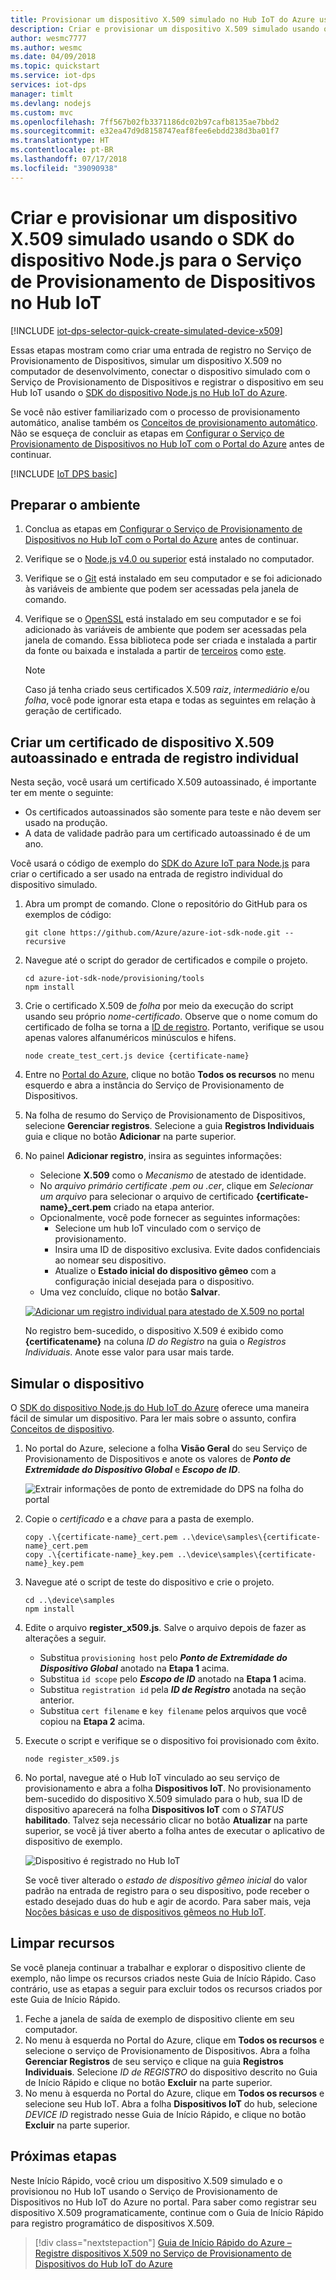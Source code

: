 ```yaml
---
title: Provisionar um dispositivo X.509 simulado no Hub IoT do Azure usando o Node.js | Microsoft Docs
description: Criar e provisionar um dispositivo X.509 simulado usando o SDK do dispositivo Node.js para o Serviço de Provisionamento de Dispositivos no Hub IoT do Azure
author: wesmc7777
ms.author: wesmc
ms.date: 04/09/2018
ms.topic: quickstart
ms.service: iot-dps
services: iot-dps
manager: timlt
ms.devlang: nodejs
ms.custom: mvc
ms.openlocfilehash: 7ff567b02fb3371186dc02b97cafb8135ae7bbd2
ms.sourcegitcommit: e32ea47d9d8158747eaf8fee6ebdd238d3ba01f7
ms.translationtype: HT
ms.contentlocale: pt-BR
ms.lasthandoff: 07/17/2018
ms.locfileid: "39090938"
---
```

# <a name="create-and-provision-an-x509-simulated-device-using-nodejs-device-sdk-for-iot-hub-device-provisioning-service"></a>Criar e provisionar um dispositivo X.509 simulado usando o SDK do dispositivo Node.js para o Serviço de Provisionamento de Dispositivos no Hub IoT
[!INCLUDE [iot-dps-selector-quick-create-simulated-device-x509](../../includes/iot-dps-selector-quick-create-simulated-device-x509.md)]

Essas etapas mostram como criar uma entrada de registro no Serviço de Provisionamento de Dispositivos, simular um dispositivo X.509 no computador de desenvolvimento, conectar o dispositivo simulado com o Serviço de Provisionamento de Dispositivos e registrar o dispositivo em seu Hub IoT usando o [SDK do dispositivo Node.js no Hub IoT do Azure](https://github.com/Azure/azure-iot-sdk-node).

Se você não estiver familiarizado com o processo de provisionamento automático, analise também os [Conceitos de provisionamento automático](concepts-auto-provisioning.md). Não se esqueça de concluir as etapas em [Configurar o Serviço de Provisionamento de Dispositivos no Hub IoT com o Portal do Azure](./quick-setup-auto-provision.md) antes de continuar. 

[!INCLUDE [IoT DPS basic](../../includes/iot-dps-basic.md)]

## <a name="prepare-the-environment"></a>Preparar o ambiente 

1. Conclua as etapas em [Configurar o Serviço de Provisionamento de Dispositivos no Hub IoT com o Portal do Azure](./quick-setup-auto-provision.md) antes de continuar.

2. Verifique se o [Node.js v4.0 ou superior](https://nodejs.org) está instalado no computador.

3. Verifique se o [Git](https://git-scm.com/download/) está instalado em seu computador e se foi adicionado às variáveis de ambiente que podem ser acessadas pela janela de comando. 

4. Verifique se o [OpenSSL](https://www.openssl.org/) está instalado em seu computador e se foi adicionado às variáveis de ambiente que podem ser acessadas pela janela de comando. Essa biblioteca pode ser criada e instalada a partir da fonte ou baixada e instalada a partir de [terceiros](https://wiki.openssl.org/index.php/Binaries) como [este](https://sourceforge.net/projects/openssl/). 

    > [!NOTE]
    > Caso já tenha criado seus certificados X.509 _raiz_, _intermediário_ e/ou _folha_, você pode ignorar esta etapa e todas as seguintes em relação à geração de certificado.
    >

## <a name="create-a-self-signed-x509-device-certificate-and-individual-enrollment-entry"></a>Criar um certificado de dispositivo X.509 autoassinado e entrada de registro individual

Nesta seção, você usará um certificado X.509 autoassinado, é importante ter em mente o seguinte:

* Os certificados autoassinados são somente para teste e não devem ser usado na produção.
* A data de validade padrão para um certificado autoassinado é de um ano.

Você usará o código de exemplo do [SDK do Azure IoT para Node.js](https://github.com/Azure/azure-iot-sdk-node.git) para criar o certificado a ser usado na entrada de registro individual do dispositivo simulado.


1. Abra um prompt de comando. Clone o repositório do GitHub para os exemplos de código:
    
    ```cmd/sh
    git clone https://github.com/Azure/azure-iot-sdk-node.git --recursive
    ```

2. Navegue até o script do gerador de certificados e compile o projeto. 

    ```cmd/sh
    cd azure-iot-sdk-node/provisioning/tools
    npm install
    ```

3. Crie o certificado X.509 de _folha_ por meio da execução do script usando seu próprio _nome-certificado_. Observe que o nome comum do certificado de folha se torna a [ID de registro](https://docs.microsoft.com/azure/iot-dps/concepts-device#registration-id). Portanto, verifique se usou apenas valores alfanuméricos minúsculos e hifens.

    ```cmd/sh
    node create_test_cert.js device {certificate-name}
    ```

4. Entre no [Portal do Azure](https://portal.azure.com), clique no botão **Todos os recursos** no menu esquerdo e abra a instância do Serviço de Provisionamento de Dispositivos.

5. Na folha de resumo do Serviço de Provisionamento de Dispositivos, selecione **Gerenciar registros**. Selecione a guia **Registros Individuais** guia e clique no botão **Adicionar** na parte superior. 

6. No painel **Adicionar registro**, insira as seguintes informações:
    - Selecione **X.509** como o *Mecanismo* de atestado de identidade.
    - No *arquivo primário certificate .pem ou .cer*, clique em *Selecionar um arquivo* para selecionar o arquivo de certificado **{certificate-name}_cert.pem** criado na etapa anterior.  
    - Opcionalmente, você pode fornecer as seguintes informações:
      - Selecione um hub IoT vinculado com o serviço de provisionamento.
      - Insira uma ID de dispositivo exclusiva. Evite dados confidenciais ao nomear seu dispositivo. 
      - Atualize o **Estado inicial do dispositivo gêmeo** com a configuração inicial desejada para o dispositivo.
   - Uma vez concluído, clique no botão **Salvar**. 

    [![Adicionar um registro individual para atestado de X.509 no portal](./media/quick-create-simulated-device-x509-node/individual-enrollment.png)](./media/quick-create-simulated-device-x509-node/individual-enrollment.png#lightbox)

    No registro bem-sucedido, o dispositivo X.509 é exibido como **{certificatename}** na coluna *ID do Registro* na guia o *Registros Individuais*. Anote esse valor para usar mais tarde.

## <a name="simulate-the-device"></a>Simular o dispositivo

O [SDK do dispositivo Node.js do Hub IoT do Azure](https://github.com/Azure/azure-iot-sdk-node) oferece uma maneira fácil de simular um dispositivo. Para ler mais sobre o assunto, confira [Conceitos de dispositivo](https://docs.microsoft.com/azure/iot-dps/concepts-device).

1. No portal do Azure, selecione a folha **Visão Geral** do seu Serviço de Provisionamento de Dispositivos e anote os valores de **_Ponto de Extremidade do Dispositivo Global_** e **_Escopo de ID_**.

    ![Extrair informações de ponto de extremidade do DPS na folha do portal](./media/quick-create-simulated-device-x509-node/extract-dps-endpoints.png) 

2. Copie o _certificado_ e a _chave_ para a pasta de exemplo.

    ```cmd/sh
    copy .\{certificate-name}_cert.pem ..\device\samples\{certificate-name}_cert.pem
    copy .\{certificate-name}_key.pem ..\device\samples\{certificate-name}_key.pem
    ```

3. Navegue até o script de teste do dispositivo e crie o projeto. 

    ```cmd/sh
    cd ..\device\samples
    npm install
    ```

4. Edite o arquivo **register\_x509.js**. Salve o arquivo depois de fazer as alterações a seguir.
    - Substitua `provisioning host` pelo **_Ponto de Extremidade do Dispositivo Global_** anotado na **Etapa 1** acima.
    - Substitua `id scope` pelo **_Escopo de ID_** anotado na **Etapa 1** acima. 
    - Substitua `registration id` pela **_ID de Registro_** anotada na seção anterior.
    - Substitua `cert filename` e `key filename` pelos arquivos que você copiou na **Etapa 2** acima. 

5. Execute o script e verifique se o dispositivo foi provisionado com êxito.

    ```cmd/sh
    node register_x509.js
    ```   

6. No portal, navegue até o Hub IoT vinculado ao seu serviço de provisionamento e abra a folha **Dispositivos IoT**. No provisionamento bem-sucedido do dispositivo X.509 simulado para o hub, sua ID de dispositivo aparecerá na folha **Dispositivos IoT** com o *STATUS* **habilitado**. Talvez seja necessário clicar no botão **Atualizar** na parte superior, se você já tiver aberto a folha antes de executar o aplicativo de dispositivo de exemplo. 

    ![Dispositivo é registrado no Hub IoT](./media/quick-create-simulated-device-x509-node/hub-registration.png) 

    Se você tiver alterado o *estado de dispositivo gêmeo inicial* do valor padrão na entrada de registro para o seu dispositivo, pode receber o estado desejado duas do hub e agir de acordo. Para saber mais, veja [Noções básicas e uso de dispositivos gêmeos no Hub IoT](../iot-hub/iot-hub-devguide-device-twins.md).


## <a name="clean-up-resources"></a>Limpar recursos

Se você planeja continuar a trabalhar e explorar o dispositivo cliente de exemplo, não limpe os recursos criados neste Guia de Início Rápido. Caso contrário, use as etapas a seguir para excluir todos os recursos criados por este Guia de Início Rápido.

1. Feche a janela de saída de exemplo de dispositivo cliente em seu computador.
2. No menu à esquerda no Portal do Azure, clique em **Todos os recursos** e selecione o serviço de Provisionamento de Dispositivos. Abra a folha **Gerenciar Registros** de seu serviço e clique na guia **Registros Individuais**. Selecione *ID de REGISTRO* do dispositivo descrito no Guia de Início Rápido e clique no botão **Excluir** na parte superior. 
3. No menu à esquerda no Portal do Azure, clique em **Todos os recursos** e selecione seu Hub IoT. Abra a folha **Dispositivos IoT** do hub, selecione *DEVICE ID* registrado nesse Guia de Início Rápido, e clique no botão **Excluir** na parte superior.


## <a name="next-steps"></a>Próximas etapas

Neste Início Rápido, você criou um dispositivo X.509 simulado e o provisionou no Hub IoT usando o Serviço de Provisionamento de Dispositivos no Hub IoT do Azure no portal. Para saber como registrar seu dispositivo X.509 programaticamente, continue com o Guia de Início Rápido para registro programático de dispositivos X.509. 

> [!div class="nextstepaction"]
> [Guia de Início Rápido do Azure – Registre dispositivos X.509 no Serviço de Provisionamento de Dispositivos do Hub IoT do Azure](quick-enroll-device-x509-node.md)
